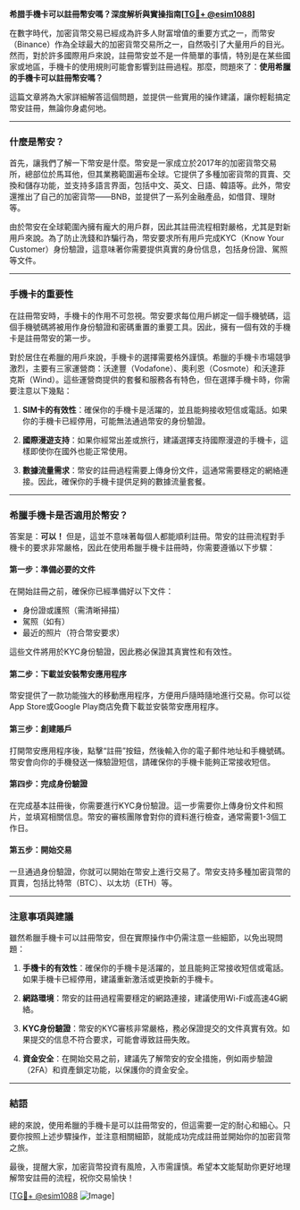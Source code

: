 **希腊手機卡可以註冊幣安嗎？深度解析與實操指南[[TG💪+ @esim1088](https://t.me/s/esim1088)]**

在數字時代，加密貨幣交易已經成為許多人財富增值的重要方式之一，而幣安（Binance）作為全球最大的加密貨幣交易所之一，自然吸引了大量用戶的目光。然而，對於許多國際用戶來說，註冊幣安並不是一件簡單的事情，特別是在某些國家或地區，手機卡的使用規則可能會影響到註冊過程。那麼，問題來了：**使用希臘的手機卡可以註冊幣安嗎？**

這篇文章將為大家詳細解答這個問題，並提供一些實用的操作建議，讓你輕鬆搞定幣安註冊，無論你身處何地。

---

### 什麼是幣安？

首先，讓我們了解一下幣安是什麼。幣安是一家成立於2017年的加密貨幣交易所，總部位於馬耳他，但其業務範圍遍布全球。它提供了多種加密貨幣的買賣、交換和儲存功能，並支持多語言界面，包括中文、英文、日語、韓語等。此外，幣安還推出了自己的加密貨幣——BNB，並提供了一系列金融產品，如借貸、理財等。

由於幣安在全球範圍內擁有龐大的用戶群，因此其註冊流程相對嚴格，尤其是對新用戶來說。為了防止洗錢和詐騙行為，幣安要求所有用戶完成KYC（Know Your Customer）身份驗證，這意味著你需要提供真實的身份信息，包括身份證、駕照等文件。

---

### 手機卡的重要性

在註冊幣安時，手機卡的作用不可忽視。幣安要求每位用戶綁定一個手機號碼，這個手機號碼將被用作身份驗證和密碼重置的重要工具。因此，擁有一個有效的手機卡是註冊幣安的第一步。

對於居住在希臘的用戶來說，手機卡的選擇需要格外謹慎。希臘的手機卡市場競爭激烈，主要有三家運營商：沃達豐（Vodafone）、奧利恩（Cosmote）和沃達菲克斯（Wind）。這些運營商提供的套餐和服務各有特色，但在選擇手機卡時，你需要注意以下幾點：

1. **SIM卡的有效性**：確保你的手機卡是活躍的，並且能夠接收短信或電話。如果你的手機卡已經停用，可能無法通過幣安的身份驗證。
   
2. **國際漫遊支持**：如果你經常出差或旅行，建議選擇支持國際漫遊的手機卡，這樣即使你在國外也能正常使用。

3. **數據流量需求**：幣安的註冊過程需要上傳身份文件，這通常需要穩定的網絡連接。因此，確保你的手機卡提供足夠的數據流量套餐。

---

### 希臘手機卡是否適用於幣安？

答案是：**可以！** 但是，這並不意味著每個人都能順利註冊。幣安的註冊流程對手機卡的要求非常嚴格，因此在使用希臘手機卡註冊時，你需要遵循以下步驟：

#### 第一步：準備必要的文件

在開始註冊之前，確保你已經準備好以下文件：
- 身份證或護照（需清晰掃描）
- 駕照（如有）
- 最近的照片（符合幣安要求）

這些文件將用於KYC身份驗證，因此務必保證其真實性和有效性。

#### 第二步：下載並安裝幣安應用程序

幣安提供了一款功能強大的移動應用程序，方便用戶隨時隨地進行交易。你可以從App Store或Google Play商店免費下載並安裝幣安應用程序。

#### 第三步：創建賬戶

打開幣安應用程序後，點擊“註冊”按鈕，然後輸入你的電子郵件地址和手機號碼。幣安會向你的手機發送一條驗證短信，請確保你的手機卡能夠正常接收短信。

#### 第四步：完成身份驗證

在完成基本註冊後，你需要進行KYC身份驗證。這一步需要你上傳身份文件和照片，並填寫相關信息。幣安的審核團隊會對你的資料進行檢查，通常需要1-3個工作日。

#### 第五步：開始交易

一旦通過身份驗證，你就可以開始在幣安上進行交易了。幣安支持多種加密貨幣的買賣，包括比特幣（BTC）、以太坊（ETH）等。

---

### 注意事項與建議

雖然希臘手機卡可以註冊幣安，但在實際操作中仍需注意一些細節，以免出現問題：

1. **手機卡的有效性**：確保你的手機卡是活躍的，並且能夠正常接收短信或電話。如果手機卡已經停用，建議重新激活或更換新的手機卡。

2. **網路環境**：幣安的註冊過程需要穩定的網路連接，建議使用Wi-Fi或高速4G網絡。

3. **KYC身份驗證**：幣安的KYC審核非常嚴格，務必保證提交的文件真實有效。如果提交的信息不符合要求，可能會導致註冊失敗。

4. **資金安全**：在開始交易之前，建議先了解幣安的安全措施，例如兩步驗證（2FA）和資產鎖定功能，以保護你的資金安全。

---

### 結語

總的來說，使用希臘的手機卡是可以註冊幣安的，但這需要一定的耐心和細心。只要你按照上述步驟操作，並注意相關細節，就能成功完成註冊並開始你的加密貨幣之旅。

最後，提醒大家，加密貨幣投資有風險，入市需謹慎。希望本文能幫助你更好地理解幣安註冊的流程，祝你交易愉快！

[[TG💪+ @esim1088](https://t.me/s/esim1088) ![Image](https://i.postimg.cc/4NQfJmqS/Snipaste-2025-05-13-00-14-12.png)]